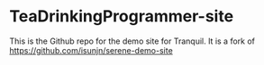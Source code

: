 # TeaDrinkingProgrammer-site
This is the Github repo for the demo site for Tranquil. It is a fork of https://github.com/isunjn/serene-demo-site
